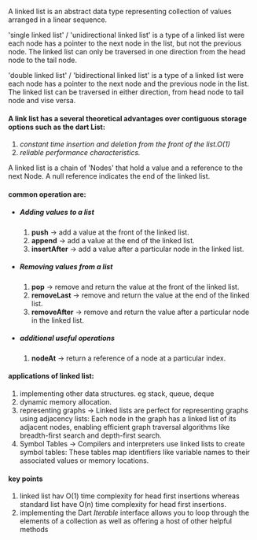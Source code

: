 A linked list is an abstract data type representing collection of values arranged in a linear sequence.

'single linked list' / 'unidirectional linked list' is a type of a linked list were each node has a pointer to the next node in the list, but not the previous node. The linked list can only be traversed in one direction from the head node to the tail node.

'double linked list' / 'bidirectional linked list' is a type of a linked list were each node has a pointer to the next node and the previous node in the list. The linked list can be traversed in either direction, from head node to tail node and vise versa.

#### A link list has a several theoretical advantages over contiguous storage options such as the dart List:
1. *constant  time insertion and deletion from the front of the list.O(1)*
2. *reliable performance characteristics.*


A linked list is a chain of 'Nodes' that hold a value and a reference to the next Node. A null reference indicates the end of the linked list.


#### common operation are:
- ##### Adding values to a list
  1. **push** -> add a value at the front of the linked list.
  2. **append** -> add a value at the end of the linked list.
  3. **insertAfter** -> add a value after a particular node in the linked list. 

- ##### Removing values from a list
  1. **pop** -> remove and return the value at the front of the linked list.
  2. **removeLast** -> remove and return the value at the end of the linked list.
  3. **removeAfter** -> remove and return the value after a particular node in the linked list.
- ##### additional useful operations
  1. **nodeAt** -> return a reference of a node at a particular index.



#### applications of linked list:
1. implementing other data structures. eg stack, queue, deque
2. dynamic memory allocation.
3. representing graphs -> Linked lists are perfect for representing graphs using adjacency lists: Each node in the graph has a linked list of its adjacent nodes, enabling efficient graph traversal algorithms like breadth-first search and depth-first search.
4. Symbol Tables -> Compilers and interpreters use linked lists to create symbol tables: These tables map identifiers like variable names to their associated values or memory locations.

#### key points
1. linked list hav O(1) time complexity for head first insertions whereas standard list have O(n) time complexity for head first insertions.
2. implementing the Dart *Iterable* interface allows you to loop through the elements of a collection as well as offering a host of other helpful methods